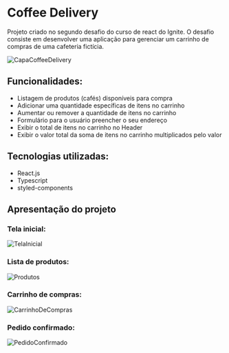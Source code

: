 # Coffee Delivery

Projeto criado no segundo desafio do curso de react do Ignite.
O desafio consiste em desenvolver uma aplicação para gerenciar um carrinho de compras de uma cafeteria fictícia.

![CapaCoffeeDelivery](https://user-images.githubusercontent.com/37475167/227799627-66075499-4d81-4f6b-a9a3-9515a00e0578.png)

## Funcionalidades:
- Listagem de produtos (cafés) disponíveis para compra
- Adicionar uma quantidade específicas de itens no carrinho
- Aumentar ou remover a quantidade de itens no carrinho
- Formulário para o usuário preencher o seu endereço
- Exibir o total de itens no carrinho no Header
- Exibir o valor total da soma de itens no carrinho multiplicados pelo valor

## Tecnologias utilizadas:
- React.js
- Typescript
- styled-components

## Apresentação do projeto

### Tela inicial:

![TelaInicial](https://user-images.githubusercontent.com/37475167/227800219-16298222-0abf-4898-8f01-f2103d1a0279.png)

### Lista de produtos:

![Produtos](https://user-images.githubusercontent.com/37475167/227800249-90f676df-1f1e-4ee8-be4f-a0cf22c4bf4a.png)

### Carrinho de compras:

![CarrinhoDeCompras](https://user-images.githubusercontent.com/37475167/227800269-5f5d3461-a771-4944-b8eb-afaf9a4dae3a.png)

### Pedido confirmado:

![PedidoConfirmado](https://user-images.githubusercontent.com/37475167/227800321-0e6403c2-e841-4807-a33e-318c7ba11861.png)
